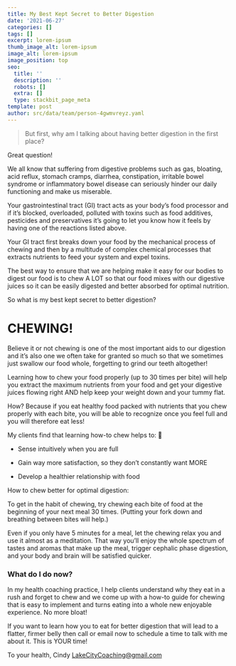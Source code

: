 ```yaml
---
title: My Best Kept Secret to Better Digestion
date: '2021-06-27'
categories: []
tags: []
excerpt: lorem-ipsum
thumb_image_alt: lorem-ipsum
image_alt: lorem-ipsum
image_position: top
seo:
  title: ''
  description: ''
  robots: []
  extra: []
  type: stackbit_page_meta
template: post
author: src/data/team/person-4gwmvreyz.yaml
---
```



> But first, why am I talking about having better digestion in the first place?

Great question!

We all know that suffering from digestive problems such as gas, bloating, acid reflux, stomach cramps, diarrhea, constipation, irritable bowel syndrome or inflammatory bowel disease can seriously hinder our daily functioning and make us miserable.

Your gastrointestinal tract (GI) tract acts as your body’s food processor and if it’s blocked, overloaded, polluted with toxins such as food additives, pesticides and preservatives it’s going to let you know how it feels by having one of the reactions listed above.

Your GI tract first breaks down your food by the mechanical process of chewing and then by a multitude of complex chemical processes that extracts nutrients to feed your system and expel toxins.

The best way to ensure that we are helping make it easy for our bodies to digest our food is to chew A LOT so that our food mixes with our digestive juices so it can be easily digested and better absorbed for optimal nutrition.

So what is my best kept secret to better digestion?

# CHEWING!

Believe it or not chewing is one of the most important aids to our digestion and it’s also one we often take for granted so much so that we sometimes just swallow our food whole, forgetting to grind our teeth altogether!

Learning how to chew your food properly (up to 30 times per bite) will help you extract the maximum nutrients from your food and get your digestive juices flowing right AND help keep your weight down and your tummy flat.

How? Because if you eat healthy food packed with nutrients that you chew properly with each bite, you will be able to recognize once you feel full and you will therefore eat less!

My clients find that learning how-to chew helps to: 

*   Sense intuitively when you are full

*   Gain way more satisfaction, so they don’t constantly want MORE

*   Develop a healthier relationship with food

How to chew better for optimal digestion:

To get in the habit of chewing, try chewing each bite of food at the beginning of your next meal 30 times. (Putting your fork down and breathing between bites will help.)

Even if you only have 5 minutes for a meal, let the chewing relax you and use it almost as a meditation. That way you’ll enjoy the whole spectrum of tastes and aromas that make up the meal, trigger cephalic phase digestion, and your body and brain will be satisfied quicker.

### What do I do now?

In my health coaching practice, I help clients understand why they eat in a rush and forget to chew and we come up with a how-to guide for chewing that is easy to implement and turns eating into a whole new enjoyable experience. No more bloat!

If you want to learn how you to eat for better digestion that will lead to a flatter, firmer belly then call or email now to schedule a time to talk with me about it. This is YOUR time!

To your health, Cindy <LakeCityCoaching@gmail.com>
